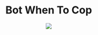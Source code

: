 <h1 align="center"> Bot When To Cop</h1>
<p align="center" >
<img src="https://i.ibb.co/vvv9FjM/Capture.png"></img>
</p>
